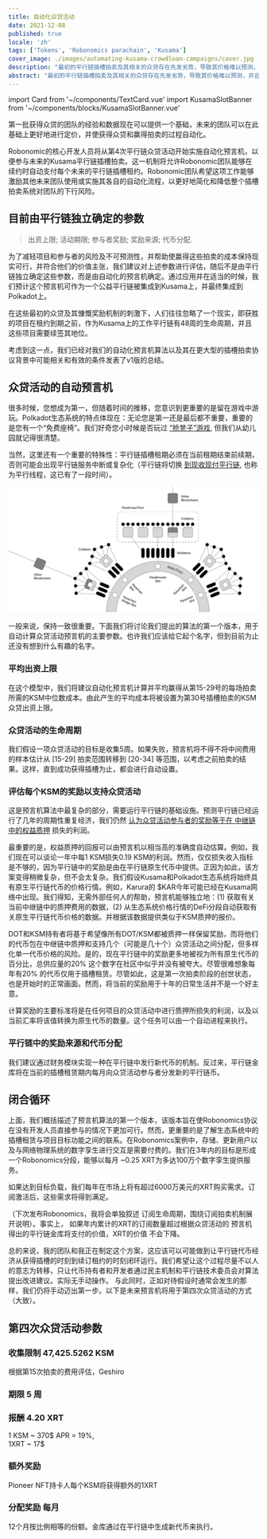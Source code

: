 ```yaml
---
title: 自动化众贷活动
date: 2021-12-08
published: true
locale: 'zh'
tags: ['Tokens', 'Robonomics parachain', 'Kusama']
cover_image: ./images/automating-kusama-crowdloan-campaigns/cover.jpg
description: "最初的平行链插槽拍卖及其相关的众贷存在先发劣势，导致其价格难以预测，并且往往过高。这种劣势在进行价格厘定的任何新市场中都非常常见，尤其是像平行链拍卖这样的市场，许多团队正在针对不同需求推出多样化产品。"
abstract: "最初的平行链插槽拍卖及其相关的众贷存在先发劣势，导致其价格难以预测，并且往往过高。这种劣势在进行价格厘定的任何新市场中都非常常见，尤其是像平行链拍卖这样的市场，许多团队正在针对不同需求推出多样化产品。"
---
```

import Card from '~/components/TextCard.vue'
import KusamaSlotBanner from '~/components/blocks/KusamaSlotBanner.vue'

第一批获得众贷的团队的经验和数据现在可以提供一个基础，未来的团队可以在此基础上更好地进行定价，并使获得众贷和赢得拍卖的过程自动化。

Robonomic的核心开发人员将从第4次平行链众贷活动开始实施自动化预言机，以便参与未来的Kusama平行链插槽拍卖。这一机制将允许Robonomic团队能够在续约时自动支付每个未来的平行链插槽租约。Robonomic团队希望这项工作能够激励其他未来团队使用或实施其各自的自动化流程，以更好地简化和降低整个插槽拍卖系统对团队的下行风险。

## 目前由平行链独立确定的参数

> 出资上限; 活动期限; 参与者奖励; 奖励来源; 代币分配.

为了减轻项目和参与者的风险及不可预测性，并帮助使赢得这些拍卖的成本保持现实可行，并符合他们的价值主张，我们建议对上述参数进行评估，随后不是由平行链独立确定这些参数，而是由自动化的预言机确定。通过应用并在适当的时候，我们预计这个预言机可作为一个公益平行链被集成到Kusama上，并最终集成到Polkadot上。

在这些最初的众贷及其慷慨奖励机制的刺激下，人们往往忽略了一个现实，即获胜的项目在租约到期之前，作为Kusama上的工作平行链有48周的生命周期，并且这些项目需要续签其地位。

考虑到这一点，我们已经对我们的自动化预言机算法以及其在更大型的插槽拍卖协议背景中可能相关和有效的条件发表了v1版的总结。

## 众贷活动的自动预言机

很多时候，您想成为第一，但随着时间的推移，您意识到更重要的是留在游戏中游玩。Polkadot生态系统的特点体现在：无论您是第一还是最后都不重要，重要的是您有一个“免费座椅”。我们好奇您小时候是否玩过 [“抢凳子”游戏](https://en.wikipedia.org/wiki/Musical_chairs), 但我们从幼儿园就记得很清楚。

当然，这里还有一个重要的特殊性：平行链插槽租期必须在当前租期结束前续期，否则可能会出现平行链服务中断或复杂化（平行链将切换 [到现收现付平行链](https://medium.com/polkadot-network/parathreads-pay-as-you-go-parachains-7440d23dde06), 也称为平行线程，这已有了一段时间）。

!["Polkadot ecosystem"](./images/automating-kusama-crowdloan-campaigns/polkadot-ecosystem.jpg)

一般来说，保持一致很重要。下面我们将讨论我们提出的算法的第一个版本，用于自动计算众贷活动预言机的主要参数。也许我们应该给它起个名字，但到目前为止还没有想到什么有趣的名字。

### 平均出资上限

在这个模型中，我们将建议自动化预言机计算并平均赢得从第15-29号的每场拍卖所需的KSM中位数成本。由此产生的平均成本将被设置为第30号插槽拍卖的KSM众贷出资上限。		
### 众贷活动的生命周期

我们假设一项众贷活动的目标是收集5周。如果失败，预言机将不得不将中间费用的样本估计从 [15-29] 拍卖范围转移到 [20-34] 等范围，以考虑之前拍卖的结果。这样，直到成功获得插槽为止，都会进行自动设置。

### 评估每个KSM的奖励以支持众贷活动

这是预言机算法中最复杂的部分，需要运行平行链的基础设施。预测平行链已经运行了几年的周期性重复经济，我们仍然 [认为众贷活动参与者的奖励等于在 中继链中的权益质押](https://robonomics.network/blog/robonomics-parachain-lease-offering/) 损失的利润。

最重要的是，权益质押的回报可以由预言机以相当高的准确度自动估算。例如，我们现在可以谈论一年中每1 KSM损失0.19 KSM的利润。然而，仅仅损失收入指标是不够的，因为平行链中的奖励是由在平行链原生代币中提供。正因为如此，该方案变得稍微复杂，但不会太复杂。我们假设Kusama和Polkadot生态系统将始终具有原生平行链代币的价格行情。例如，Karura的 $KAR今年可能已经在Kusama网络中出现。我们得知，无需外部任何人的帮助，预言机能够独立地：(1) 获取有关当前中继链中的质押费用的数据，(2) 从生态系统价格行情的DeFi分段自动获取有关原生平行链代币价格的数据。并根据该数据提供类似于KSM质押的报价。

DOT和KSM持有者将基于希望像所有DOT/KSM都被质押一样保留奖励，而将他们的代币包在中继链中质押和支持几个（可能是几十个）众贷活动之间分配，但多样化单一代币价格的风险。是的，现在平行链中的奖励更多地被视为所有原生代币的百分比，总供应量的20% 这个数字在社区中似乎并没有被夸大。尽管很难想象每年有20% 的代币仅用于插槽租赁。尽管如此，这是第一次拍卖阶段的创世状态，也是开始时的正常画面。然而，将当前的奖励用于十年的日常生活并不是一个好主意。

计算奖励的主要标准将是在任何项目的众贷活动中进行质押所损失的利润，以及以当前汇率将该值转换为原生代币的数量。这个任务可以由一个自动进程来执行。

### 平行链中的奖励来源和代币分配

我们建议通过财务模块实现一种在平行链中发行新代币的机制。反过来，平行链金库将在当前的插槽租赁期内每月向众贷活动参与者分发新的平行链币。

## 闭合循环

上面，我们概括描述了预言机算法的第一个版本，该版本旨在使Robonomics协议在没有开发人员直接参与的情况下更加可行。然而，更重要的是了解生态系统中的插槽租赁与项目目标功能之间的联系。在Robonomics案例中，存储、更新用户以及与网络物理系统的数字孪生进行交互是需要付费的。我们在3年内的目标是形成一个Robonomics分段，能够以每月 ~0.25 XRT为多达100万个数字孪生提供服务。

如果达到目标负载，我们每年在市场上将有超过6000万美元的XRT购买需求。订阅激活后，这些需求将得到满足。

（下次发布Robonomics，我将会单独叙述 订阅生命周期，围绕订阅拍卖机制展开说明）。事实上， 如果年内累计的XRT的订阅数量超过根据众贷活动的 预言机得出的平行链金库将支付的价值，XRT的价值 不会下降。

总的来说，我的团队和我正在制定这个方案，这应该可以可能做到让平行链代币经济从获得插槽的时刻到续订租约的时刻闭环运行。我们希望让这个过程尽量不以人的意志为转移，只让代币持有者和开发者通过民主机制和平行链技术委员会对算法提出改进建议。实际无手动操作。 与此同时，正如对待假设时通常会发生的那样，我们仍将手动迈出第一步。以下是未来预言机将用于第四次众贷活动的方式（大致）。

## 第四次众贷活动参数

<Card>

### 收集限制 **47,425.5262 KSM**

根据第15次拍卖的费用评估，Geshiro

</Card>

<Card>

### 期限 **5 周**

</Card>

<Card>

### 报酬 **4.20 XRT**

1 KSM ~ 370$ APR = 19%,<br/>1XRT ~ 17$

</Card>

<Card>

### 额外奖励

Pioneer NFT持卡人每个KSM将获得额外的1XRT

</Card>

<Card>

### 分配奖励 **每月**

12个月按比例相等的份额。金库通过在平行链中生成新代币来执行。

</Card>

<KusamaSlotBanner />



